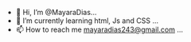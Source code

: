 - 👋 Hi, I’m @MayaraDias...
- 🌱 I’m currently learning html, Js and CSS ...
- 📫 How to reach me mayaradias243@gmail.com ...

<!---
MayaraDias/MayaraDias is a ✨ special ✨ repository because its `README.md` (this file) appears on your GitHub profile.
You can click the Preview link to take a look at your changes.
--->
